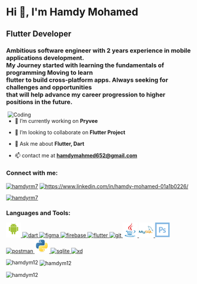 <h1 align="left">Hi 👋, I'm Hamdy Mohamed</h1>
<h2 align="left">Flutter Developer</h2>
<h3 align="left">Ambitious software engineer with 2 years experience in mobile applications development.<br>
My Journey started with learning the fundamentals of programming Moving to learn<br>
 flutter to build cross-platform apps. Always seeking for challenges and opportunities<br>
 that will help advance my career progression to higher positions in the future.<br></h3>
<img align="right" alt="Coding" width="500" src="https://camo.githubusercontent.com/5ddf73ad3a205111cf8c686f687fc216c2946a75005718c8da5b837ad9de78c9/68747470733a2f2f7468756d62732e6766796361742e636f6d2f4576696c4e657874446576696c666973682d736d616c6c2e676966"</img>
<p>  </p>

- 🔭 I’m currently working on **Pryvee**

- 👯 I’m looking to collaborate on **Flutter Project**

- 💬 Ask me about **Flutter, Dart**

- 📫 contact me at **hamdymahmed652@gmail.com**

<h3 align="left">Connect with me:</h3>
<p align="left">
<a href="https://twitter.com/hamdyrm7" target="blank"><img align="center" src="https://raw.githubusercontent.com/rahuldkjain/github-profile-readme-generator/master/src/images/icons/Social/twitter.svg" alt="hamdyrm7" height="30" width="40" /></a>
<a href="https://linkedin.com/in/https://www.linkedin.com/in/hamdy-mohamed-01a1b0226/" target="blank"><img align="center" src="https://raw.githubusercontent.com/rahuldkjain/github-profile-readme-generator/master/src/images/icons/Social/linked-in-alt.svg" alt="https://www.linkedin.com/in/hamdy-mohamed-01a1b0226/" height="30" width="40" /></a>
</p>
<p align="left"> <a href="https://twitter.com/hamdyrm7" target="blank"><img src="https://img.shields.io/twitter/follow/hamdyrm7?logo=twitter&style=for-the-badge" alt="hamdyrm7" /></a> </p>

<h3 align="left">Languages and Tools:</h3>
<p align="left"> <a href="https://developer.android.com" target="_blank" rel="noreferrer"> <img src="https://raw.githubusercontent.com/devicons/devicon/master/icons/android/android-original-wordmark.svg" alt="android" width="40" height="40"/> </a> <a href="https://dart.dev" target="_blank" rel="noreferrer"> <img src="https://www.vectorlogo.zone/logos/dartlang/dartlang-icon.svg" alt="dart" width="40" height="40"/> </a> <a href="https://www.figma.com/" target="_blank" rel="noreferrer"> <img src="https://www.vectorlogo.zone/logos/figma/figma-icon.svg" alt="figma" width="40" height="40"/> </a> <a href="https://firebase.google.com/" target="_blank" rel="noreferrer"> <img src="https://www.vectorlogo.zone/logos/firebase/firebase-icon.svg" alt="firebase" width="40" height="40"/> </a> <a href="https://flutter.dev" target="_blank" rel="noreferrer"> <img src="https://www.vectorlogo.zone/logos/flutterio/flutterio-icon.svg" alt="flutter" width="40" height="40"/> </a> <a href="https://git-scm.com/" target="_blank" rel="noreferrer"> <img src="https://www.vectorlogo.zone/logos/git-scm/git-scm-icon.svg" alt="git" width="40" height="40"/> </a> <a href="https://www.java.com" target="_blank" rel="noreferrer"> <img src="https://raw.githubusercontent.com/devicons/devicon/master/icons/java/java-original.svg" alt="java" width="40" height="40"/> </a> <a href="https://www.mysql.com/" target="_blank" rel="noreferrer"> <img src="https://raw.githubusercontent.com/devicons/devicon/master/icons/mysql/mysql-original-wordmark.svg" alt="mysql" width="40" height="40"/> </a> <a href="https://www.photoshop.com/en" target="_blank" rel="noreferrer"> <img src="https://raw.githubusercontent.com/devicons/devicon/master/icons/photoshop/photoshop-line.svg" alt="photoshop" width="40" height="40"/> </a> <a href="https://postman.com" target="_blank" rel="noreferrer"> <img src="https://www.vectorlogo.zone/logos/getpostman/getpostman-icon.svg" alt="postman" width="40" height="40"/> </a> <a href="https://www.python.org" target="_blank" rel="noreferrer"> <img src="https://raw.githubusercontent.com/devicons/devicon/master/icons/python/python-original.svg" alt="python" width="40" height="40"/> </a> <a href="https://www.sqlite.org/" target="_blank" rel="noreferrer"> <img src="https://www.vectorlogo.zone/logos/sqlite/sqlite-icon.svg" alt="sqlite" width="40" height="40"/> </a> <a href="https://www.adobe.com/products/xd.html" target="_blank" rel="noreferrer"> <img src="https://cdn.worldvectorlogo.com/logos/adobe-xd.svg" alt="xd" width="40" height="40"/> </a> </p>

<p><img align="left" src="https://github-readme-stats.vercel.app/api/top-langs?username=hamdym12&show_icons=true&locale=en&layout=compact" alt="hamdym12" /></p>

<p>&nbsp;<img align="center" src="https://github-readme-stats.vercel.app/api?username=hamdym12&show_icons=true&locale=en" alt="hamdym12" /></p>

<p><img align="center" src="https://github-readme-streak-stats.herokuapp.com/?user=hamdym12&" alt="hamdym12" /></p>
